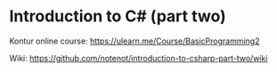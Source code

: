 # Introduction to C# (part two)

Kontur online course: https://ulearn.me/Course/BasicProgramming2

Wiki: https://github.com/notenot/introduction-to-csharp-part-two/wiki
